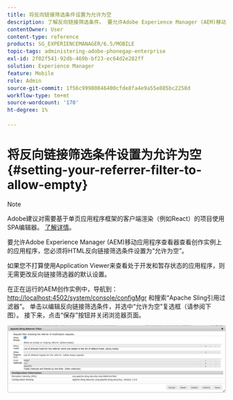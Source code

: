 ```yaml
---
title: 将反向链接筛选条件设置为允许为空
description: 了解反向链接筛选条件。 要允许Adobe Experience Manager (AEM)移动应用程序查看器查看创作实例上的应用程序，您必须将HTML反向链接筛选条件设置为“允许为空”。
contentOwner: User
content-type: reference
products: SG_EXPERIENCEMANAGER/6.5/MOBILE
topic-tags: administering-adobe-phonegap-enterprise
exl-id: 2f02f541-92db-469b-bf23-ec64d2e282ff
solution: Experience Manager
feature: Mobile
role: Admin
source-git-commit: 1f56c99980846400cfde8fa4e9a55e885bc2258d
workflow-type: tm+mt
source-wordcount: '170'
ht-degree: 1%

---
```


# 将反向链接筛选条件设置为允许为空{#setting-your-referrer-filter-to-allow-empty}

>[!NOTE]
>
>Adobe建议对需要基于单页应用程序框架的客户端渲染（例如React）的项目使用SPA编辑器。 [了解详情](/help/sites-developing/spa-overview.md)。

要允许Adobe Experience Manager (AEM)移动应用程序查看器查看创作实例上的应用程序，您必须将HTML反向链接筛选条件设置为“允许为空”。

如果您不打算使用Application Viewer来查看处于开发和暂存状态的应用程序，则无需更改反向链接筛选器的默认设置。

在正在运行的AEM创作实例中，导航到： [http://localhost:4502/system/console/configMgr](http://localhost:4502/system/console/configMgr) 和搜索“Apache Sling引用过滤器”。 单击以编辑反向链接筛选条件，并选中“允许为空”复选框（请参阅下图）。 接下来，点击“保存”按钮并关闭浏览器页面。

![反向链接筛选设置](assets/chlimage_1-106.png)
